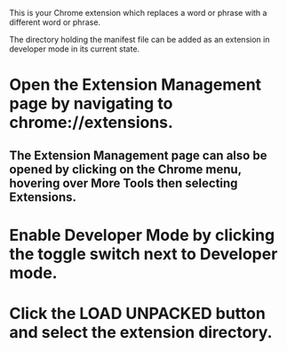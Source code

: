 This is your Chrome extension which replaces a word or phrase with a different word or phrase. 

The directory holding the manifest file can be added as an extension in developer mode in its current state.

# Open the Extension Management page by navigating to chrome://extensions.
## The Extension Management page can also be opened by clicking on the Chrome menu, hovering over More Tools then selecting Extensions.
# Enable Developer Mode by clicking the toggle switch next to Developer mode.
# Click the LOAD UNPACKED button and select the extension directory.